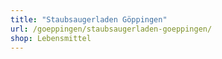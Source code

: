```yaml
---
title: "Staubsaugerladen Göppingen"
url: /goeppingen/staubsaugerladen-goeppingen/
shop: Lebensmittel
---
```

